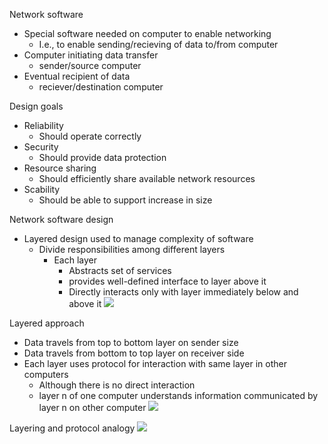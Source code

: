 Network software
 - Special software needed on computer to enable networking
	 - I.e., to enable sending/recieving of data to/from computer
- Computer initiating data transfer
	- sender/source computer
- Eventual recipient of data
	- reciever/destination computer

Design goals
 - Reliability
	 - Should operate correctly
- Security
	- Should provide data protection
- Resource sharing
	- Should efficiently share available network resources
- Scability 
	- Should be able to support increase in size

Network software design
 - Layered design used to manage complexity of software 
	 - Divide responsibilities among different layers
		 - Each layer
			 - Abstracts set of services 
			 - provides well-defined interface to layer above it 
			 - Directly interacts only with layer immediately below and above it 
![](Pasted%20image%2020240313222144.png)


Layered approach 
 - Data travels from top to bottom layer on sender size 
 - Data travels from bottom to top layer on receiver side
 - Each layer uses protocol for interaction with same layer in other computers
	 - Although there is no direct interaction
	 - layer n of one computer understands information communicated by layer n on other computer 
![](Pasted%20image%2020240313222431.png)

Layering and protocol analogy 
![](Pasted%20image%2020240313222511.png)
